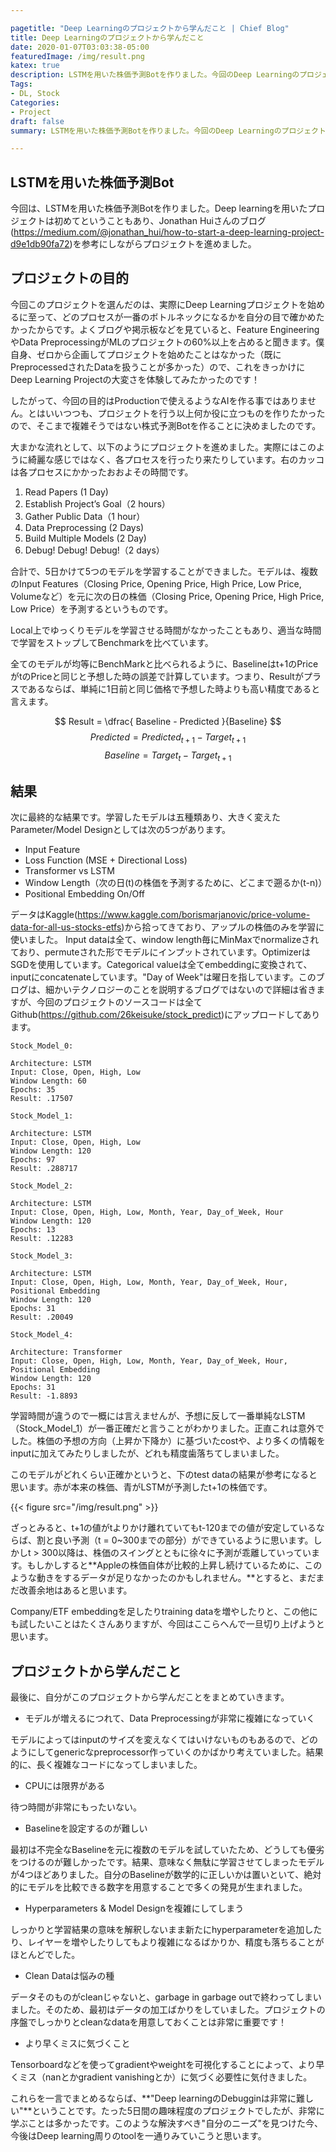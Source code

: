```yaml
---

pagetitle: "Deep Learningのプロジェクトから学んだこと | Chief Blog"
title: Deep Learningのプロジェクトから学んだこと
date: 2020-01-07T03:03:38-05:00
featuredImage: /img/result.png
katex: true
description: LSTMを用いた株価予測Botを作りました。今回のDeep Learningのプロジェクトから学んだことをまとめていきます。
Tags: 
- DL, Stock
Categories:
- Project
draft: false
summary: LSTMを用いた株価予測Botを作りました。今回のDeep Learningのプロジェクトから学んだことをまとめていきます。

---
```


## LSTMを用いた株価予測Bot

今回は、LSTMを用いた株価予測Botを作りました。Deep learningを用いたプロジェクトは初めてということもあり、Jonathan Huiさんのブログ(https://medium.com/@jonathan_hui/how-to-start-a-deep-learning-project-d9e1db90fa72)を参考にしながらプロジェクトを進めました。

## プロジェクトの目的

今回このプロジェクトを選んだのは、実際にDeep Learningプロジェクトを始めるに至って、どのプロセスが一番のボトルネックになるかを自分の目で確かめたかったからです。よくブログや掲示板などを見ていると、Feature EngineeringやData PreprocessingがMLのプロジェクトの60%以上を占めると聞きます。僕自身、ゼロから企画してプロジェクトを始めたことはなかった（既にPreprocessedされたDataを扱うことが多かった）ので、これをきっかけにDeep Learning Projectの大変さを体験してみたかったのです！

したがって、今回の目的はProductionで使えるようなAIを作る事ではありません。とはいいつつも、プロジェクトを行う以上何か役に立つものを作りたかったので、そこまで複雑そうではない株式予測Botを作ることに決めましたのです。

大まかな流れとして、以下のようにプロジェクトを進めました。実際にはこのように綺麗な感じではなく、各プロセスを行ったり来たりしています。右のカッコは各プロセスにかかったおおよその時間です。

1. Read Papers (1 Day)
2. Establish Project’s Goal（2 hours）
3. Gather Public Data（1 hour）
4. Data Preprocessing (2 Days)
5. Build Multiple Models (2 Day)
6. Debug! Debug! Debug!（2 days）

合計で、5日かけて5つのモデルを学習することができました。モデルは、複数のInput Features（Closing Price, Opening Price, High Price, Low Price, Volumeなど）を元に次の日の株価（Closing Price, Opening Price, High Price, Low Price）を予測するというものです。

Local上でゆっくりモデルを学習させる時間がなかったこともあり、適当な時間で学習をストップしてBenchmarkを比べています。

全てのモデルが均等にBenchMarkと比べられるように、Baselineはt+1のPriceがtのPriceと同じと予想した時の誤差で計算しています。つまり、Resultがプラスであるならば、単純に1日前と同じ価格で予想した時よりも高い精度であると言えます。

$$ Result = \dfrac{ Baseline - Predicted }{Baseline} $$
$$ Predicted = Predicted_{t+1} - Target_{t+1} $$
$$ Baseline = Target_{t} - Target_{t+1} $$

## 結果

次に最終的な結果です。学習したモデルは五種類あり、大きく変えたParameter/Model Designとしては次の5つがあります。

- Input Feature
- Loss Function (MSE + Directional Loss)
- Transformer vs LSTM
- Window Length（次の日(t)の株価を予測するために、どこまで遡るか(t-n)）
- Positional Embedding On/Off

データはKaggle(https://www.kaggle.com/borismarjanovic/price-volume-data-for-all-us-stocks-etfs)から拾ってきており、アップルの株価のみを学習に使いました。 Input dataは全て、window length毎にMinMaxでnormalizeされており、permuteされた形でモデルにインプットされています。OptimizerはSGDを使用しています。Categorical valueは全てembeddingに変換されて、inputにconcatenateしています。"Day of Week"は曜日を指しています。このブログは、細かいテクノロジーのことを説明するブログではないので詳細は省きますが、今回のプロジェクトのソースコードは全てGithub(https://github.com/26keisuke/stock_predict)にアップロードしてあります。

```
Stock_Model_0: 

Architecture: LSTM
Input: Close, Open, High, Low
Window Length: 60
Epochs: 35
Result: .17507
```
```
Stock_Model_1: 

Architecture: LSTM
Input: Close, Open, High, Low
Window Length: 120
Epochs: 97
Result: .288717
```
```
Stock_Model_2: 

Architecture: LSTM
Input: Close, Open, High, Low, Month, Year, Day_of_Week, Hour
Window Length: 120
Epochs: 13
Result: .12283
```
```
Stock_Model_3: 

Architecture: LSTM
Input: Close, Open, High, Low, Month, Year, Day_of_Week, Hour, Positional Embedding
Window Length: 120
Epochs: 31
Result: .20049
```
```
Stock_Model_4: 

Architecture: Transformer
Input: Close, Open, High, Low, Month, Year, Day_of_Week, Hour, Positional Embedding
Window Length: 120
Epochs: 31
Result: -1.8893
```

学習時間が違うので一概には言えませんが、予想に反して一番単純なLSTM（Stock_Model_1）が一番正確だと言うことがわかりました。正直これは意外でした。株価の予想の方向（上昇か下降か）に基づいたcostや、より多くの情報をinputに加えてみたりしましたが、どれも精度歯落ちてしまいました。

このモデルがどれくらい正確かというと、下のtest dataの結果が参考になると思います。赤が本来の株価、青がLSTMが予測したt+1の株価です。

{{< figure src="/img/result.png" >}}

ざっとみると、t+1の値がtよりかけ離れていてもt-120までの値が安定しているならば、割と良い予測（t = 0~300までの部分）ができているように思います。しかしt > 300以降は、株価のスイングとともに徐々に予測が乖離していっています。もしかしすると**Appleの株価自体が比較的上昇し続けているために、このような動きをするデータが足りなかったのかもしれません。**とすると、まだまだ改善余地はあると思います。

Company/ETF embeddingを足したりtraining dataを増やしたりと、この他にも試したいことはたくさんありますが、今回はここらへんで一旦切り上げようと思います。

## プロジェクトから学んだこと

最後に、自分がこのプロジェクトから学んだことをまとめていきます。

- モデルが増えるにつれて、Data Preprocessingが非常に複雑になっていく

モデルによってはinputのサイズを変えなくてはいけないものもあるので、どのようにしてgenericなpreprocessor作っていくのかばかり考えていました。結果的に、長く複雑なコードになってしまいました。

- CPUには限界がある

待つ時間が非常にもったいない。

- Baselineを設定するのが難しい

最初は不完全なBaselineを元に複数のモデルを試していたため、どうしても優劣をつけるのが難しかったです。結果、意味なく無駄に学習させてしまったモデルが4つほどありました。自分のBaselineが数学的に正しいかは置いといて、絶対的にモデルを比較できる数字を用意することで多くの発見が生まれました。

- Hyperparameters & Model Designを複雑にしてしまう

しっかりと学習結果の意味を解釈しないまま新たにhyperparameterを追加したり、レイヤーを増やしたりしてもより複雑になるばかりか、精度も落ちることがほとんどでした。

- Clean Dataは悩みの種

データそのものがcleanじゃないと、garbage in garbage outで終わってしまいました。そのため、最初はデータの加工ばかりをしていました。プロジェクトの序盤でしっかりとcleanなdataを用意しておくことは非常に重要です！

- より早くミスに気づくこと

Tensorboardなどを使ってgradientやweightを可視化することによって、より早くミス（nanとかgradient vanishingとか）に気づく必要性に気付きました。

これらを一言でまとめるならば、**"Deep learningのDebugginは非常に難しい"**ということです。たった5日間の趣味程度のプロジェクトでしたが、非常に学ぶことは多かったです。このような解決すべき"自分のニーズ"を見つけた今、今後はDeep learning周りのtoolを一通りみていこうと思います。
